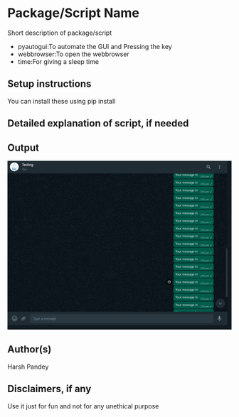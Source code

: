 # Package/Script Name

Short description of package/script

- pyautogui:To automate the GUI and Pressing the key
- webbrowser:To open the webbrowser
- time:For giving a sleep time

## Setup instructions

You can install these using pip install

## Detailed explanation of script, if needed

## Output
![Result](image.png)
## Author(s)

Harsh Pandey

## Disclaimers, if any

Use it just for fun and not for any unethical purpose